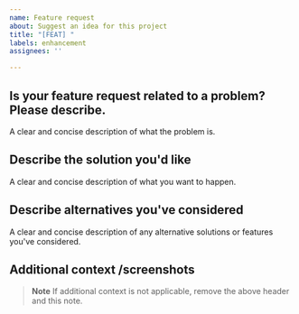 ```yaml
---
name: Feature request
about: Suggest an idea for this project
title: "[FEAT] "
labels: enhancement
assignees: ''

---
```


## Is your feature request related to a problem? Please describe.

A clear and concise description of what the problem is.

## Describe the solution you'd like

A clear and concise description of what you want to happen.

## Describe alternatives you've considered

A clear and concise description of any alternative solutions or features you've considered.

## Additional context /screenshots

> **Note** If additional context is not applicable, remove the above header and this note.

